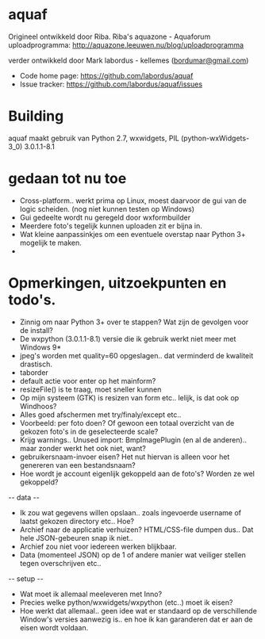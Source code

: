 aquaf
=====

Origineel ontwikkeld door Riba.
Riba's aquazone - Aquaforum uploadprogramma: http://aquazone.leeuwen.nu/blog/uploadprogramma

verder ontwikkeld door Mark labordus - kellemes (bordumar@gmail.com)

* Code home page: https://github.com/labordus/aquaf
* Issue tracker: https://github.com/labordus/aquaf/issues

# Building

aquaf maakt gebruik van Python 2.7, wxwidgets, PIL
(python-wxWidgets-3_0) 3.0.1.1-8.1

# gedaan tot nu toe
- Cross-platform.. werkt prima op Linux, moest daarvoor de gui van de logic scheiden. (nog niet kunnen testen op Windows)
- Gui gedeelte wordt nu geregeld door wxformbuilder
- Meerdere foto's tegelijk kunnen uploaden zit er bijna in.
- Wat kleine aanpassinkjes om een eventuele overstap naar Python 3+ mogelijk te maken.
- 

# Opmerkingen, uitzoekpunten en todo's.

- Zinnig om naar Python 3+ over te stappen? Wat zijn de gevolgen voor de install?
- De wxpython (3.0.1.1-8.1) versie die ik gebruik werkt niet meer met Windows 9*
- jpeg's worden met quality=60 opgeslagen.. dat verminderd de kwaliteit drastisch.
- taborder
- default actie voor enter op het mainform?
- resizeFile() is te traag, moet sneller kunnen
- Op mijn systeem (GTK) is resizen van form etc.. lelijk, is dat ook op Windhoos?
- Alles goed afschermen met try/finaly/except etc.. 
- Voorbeeld: per foto doen? Of gewoon een totaal overzicht van de gekozen foto's in de geselecteerde scale?
- Krijg warnings.. Unused import: BmpImagePlugin (en al de anderen).. maar zonder werkt het ook niet, want?
- gebruikersnaam-invoer eisen? Het nut hiervan is alleen voor het genereren van een bestandsnaam?
- Hoe wordt je account eigenlijk gekoppeld aan de foto's? Worden ze wel gekoppeld?

-- data --
- Ik zou wat gegevens willen opslaan.. zoals ingevoerde username of laatst gekozen directory etc.. Hoe?
- Archief naar de applicatie verhuizen? HTML/CSS-file dumpen dus.. Dat hele JSON-gebeuren snap ik niet..
- Archief zou niet voor iedereen werken blijkbaar.
- Data (momenteel JSON) op de 1 of andere manier wat veiliger stellen tegen overschrijven etc..

-- setup --
- Wat moet ik allemaal meeleveren met Inno?
- Precies welke python/wxwidgets/wxpython (etc..) moet ik eisen?
- Hoe werkt dat allemaal.. geen idee wat er standaard op de verschillende Window's versies aanwezig is.. en hoe ik kan garanderen dat er aan de eisen wordt voldaan.

